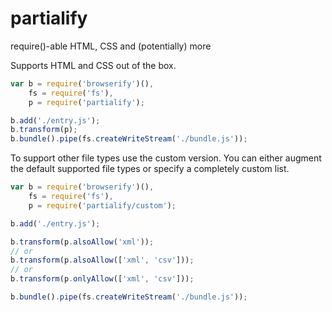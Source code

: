 partialify
==========

require()-able HTML, CSS and (potentially) more

Supports HTML and CSS out of the box.

```js
var b = require('browserify')(),
	fs = require('fs'),
	p = require('partialify');

b.add('./entry.js');
b.transform(p);
b.bundle().pipe(fs.createWriteStream('./bundle.js'));
```

To support other file types use the custom version. You can either augment the default supported file types or specify a completely custom list.

```js
var b = require('browserify')(),
	fs = require('fs'),
	p = require('partialify/custom');

b.add('./entry.js');

b.transform(p.alsoAllow('xml'));
// or
b.transform(p.alsoAllow(['xml', 'csv']));
// or
b.transform(p.onlyAllow(['xml', 'csv']));

b.bundle().pipe(fs.createWriteStream('./bundle.js'));
```
